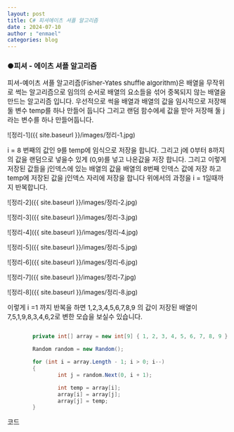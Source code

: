 ```yaml
---
layout: post
title: C# 피셔에이츠 셔플 알고리즘
date : 2024-07-10
author : "enmael"
categories: blog
---
```

<h3>●피셔 - 에이츠 셔플 알고리즘 </h3>

<span style="font-size: 15px;">
 피셔-예이츠 셔플 알고리즘(Fisher-Yates shuffle algorithm)은 배열을 무작위로 썩는 알고리즘으로 임의의 순서로 배열의 요소들을 섞어 중복되지 않는 배열을 만드는 알고리즘 입니다.
</span>

<span style="font-size: 15px;">
 우선적으로 썩을 배열과 배열의 값을 임시적으로 저장해둘 변수 temp를 하나 만들어 둡니다 그리고 랜덤 함수에세 값을 받아 저장해 둘 j라는 변수를 하나 만들어둡니다.
</span>

![정리-1]({{ site.baseurl }}/images/정리-1.jpg)

<span style="font-size: 15px;">
i = 8 번째의 값인 9를 temp에 임식으로 저장을 합니다.
그리고 j에 0부터 8까지의 값을 랜덤으로 넣을수 있게 (0,9)를 넣고 나온값을 저장 합니다.
</span>

<span style="font-size: 15px;">
그리고 이렇게 저장된 값들을 j인덱스에 있는 배열의 값을 배열의 8번째 인덱스 값에 저장 하고 temp에 저장된 값을 
 j인덱스 자리에 저장을 합니다
</span>

<span style="font-size: 15px;">
위에서의 과정을 i = 1일때까지 반복합니다.
</span>

![정리-2]({{ site.baseurl }}/images/정리-2.jpg)

![정리-3]({{ site.baseurl }}/images/정리-3.jpg)

![정리-4]({{ site.baseurl }}/images/정리-4.jpg)

![정리-5]({{ site.baseurl }}/images/정리-5.jpg)

![정리-6]({{ site.baseurl }}/images/정리-6.jpg)

![정리-7]({{ site.baseurl }}/images/정리-7.jpg)

![정리-8]({{ site.baseurl }}/images/정리-8.jpg)

<span style="font-size: 15px;">
이렇게 i =1 까지 반복을 하면 1,2,3,4,5,6,7,8,9 의 값이 저장된 배열이 
 7,5,1,9,8,3,4,6,2로 변한 모습을 보실수 있습니다. 
</span>

```csharp

        private int[] array = new int[9] { 1, 2, 3, 4, 5, 6, 7, 8, 9 };

        Random random = new Random();

        for (int i = array.Length - 1; i > 0; i--)
        {
                int j = random.Next(0, i + 1);

                int temp = array[i];
                array[i] = array[j];
                array[j] = temp;
        }
```
<span style="font-size: 15px;">
 코드
</span>
